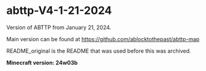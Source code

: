 # abttp-V4-1-21-2024
Version of ABTTP from January 21, 2024.

Main version can be found at https://github.com/ablocktothepast/abttp-map

README_original is the README that was used before this was archived.

**Minecraft version: 24w03b**

